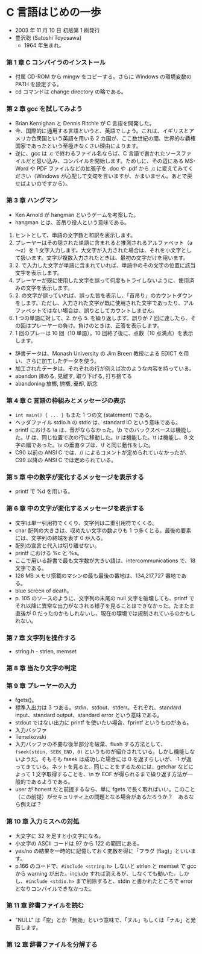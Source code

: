 # C 言語はじめの一歩

- 2003 年 11 月 10 日 初版第 1 刷発行
- 豊沢聡 (Satoshi Toyosawa)
    - 1964 年生まれ。

### 第 1 章 C コンパイラのインストール

- 付属 CD-ROM から mingw をコピーする。さらに Windows の環境変数の PATH を設定する。
- cd コマンドは change directory の略である。

### 第 2 章 gcc を試してみよう

- Brian Kernighan と Dennis Ritchie が C 言語を開発した。
- 今、国際的に通用する言語というと、英語でしょう。これは、イギリスとアメリカ合衆国という英語を用いる 2 カ国が、ここ数世紀の間、世界的な覇権国家であったという至極きなくさい理由によります。
- 逆に、gcc は .c で終わるファイル名ならば、C 言語で書かれたソースファイルだと思い込み、コンパイルを開始します。ためしに、その辺にある MS-Word や PDF ファイルなどの拡張子を .doc や .pdf から .c に変えてみてください（Windows が心配して文句を言いますが、かまいません。あとで戻せばよいのですから）。

### 第 3 章 ハングマン

- Ken Arnold が hangman というゲームを考案した。
- hangman とは、首吊り役人という意味である。

<!-- -->

1. ヒントとして、単語の文字数と和訳を表示します。
2. プレーヤーはその隠された単語に含まれると推測されるアルファベット（a～z）を 1 文字入力します。大文字が入力された場合は、それを小文字として扱います。文字が複数入力されたときは、最初の文字だけを用います。
3. 2\. で入力した文字が単語に含まれていれば、単語中のその文字の位置に該当文字を表示します。
4. プレーヤーが既に使用した文字を誤って何度もトライしないように、使用済みの文字を表示します。
5. 2\. の文字が誤っていれば、誤った旨を表示し、「首吊り」のカウントダウンをします。ただし、入力された文字が既に使用された文字であったり、アルファベットではない場合は、誤りとしてカウントしません。
6. 1 つの単語に対して、2. から 5. を繰り返します。誤りが 7 回に達したら、その回はプレーヤーの負け。負けのときは、正答を表示します。
7. 1 回のプレーは 10 回（10 単語）。10 回終了後に、点数（10 点満点）を表示します。

<!-- -->

- 辞書データは、Monash University の Jim Breen 教授による EDICT を用い、さらに加工したデータを使う。
- 加工されたデータは、それぞれの行が例えば次のような内容を持っている。
- abandon 諦める, 見離す, 取り下げる, 打ち捨てる
- abandoning 放擲, 抛擲, 棄却, 断念

### 第 4 章 C 言語の枠組みとメッセージの表示

- `int main() { ... }` もまた 1 つの文 (statement) である。
- ヘッダファイル stdio.h の stdio は、standard IO という意味である。
- printf における \a は、音がならなかった。\b でのバックスペースは機能した。\f は、同じ位置で次の行に移動した。\r は機能した。\t は機能し、8 文字の幅であった。\v の垂直タブは、\f と同じ動作をした。
- C90 以前の ANSI C では、// によるコメントが定められていなかったが、C99 以降の ANSI C では定められている。

### 第 5 章 中の数字が変化するメッセージを表示する

- printf で %d を用いる。

### 第 6 章 中の文字が変化するメッセージを表示する

- 文字は単一引用符でくくり、文字列は二重引用符でくくる。
- char 配列の大きさは、収めたい文字の数よりも 1 つ多くとる。最後の要素には、文字列の終端を表す 0 が入る。
- 配列の宣言と代入は切り離せない。
- printf における %c と %s。
- ここで用いる辞書で最も文字数が大きい語は、intercommunications で、18 文字である。
- 128 MB メモリ搭載のマシンの最も最後の番地は、134,217,727 番地である。
- blue screen of death。
- p. 105 のソースのように、文字列の末尾の null 文字を破壊しても、printf でそれ以降に異常な出力がなされる様子を見ることはできなかった。たまたま直後が 0 だったのかもしれないし、現在の環境では規制されているのかもしれない。

### 第 7 章 文字列を操作する

- string.h - strlen, memset

### 第 8 章 当たり文字の判定

### 第 9 章 プレーヤーの入力

- fgets()。
- 標準入出力は 3 つある。stdin、stdout、stderr。それぞれ、standard input、standard output、standard error という意味である。
- stdout ではない出力に printf を使いたい場合、fprintf というものがある。
- 入力バッファ
- Temelkovski
- 入力バッファの不要な後半部分を破棄、flush する方法として、`fseek(stdin, SEEK_END, 0)` というものが紹介されている。しかし機能しないようだ。そもそも fseek は成功した場合には 0 を返すらしいが、-1 が返ってきている。ネットを見ると、同じことをするためには、getchar などによって 1 文字取得することを、\n か EOF が得られるまで繰り返す方法が一般的であるようである。
- user が honest だと前提するなら、単に fgets で長く取ればいい。このこと（この前提）がセキュリティ上の問題となる場合があるだろうか？　あるなら例えば？

### 第 10 章 入力ミスへの対処

- 大文字に 32 を足すと小文字になる。
- 小文字の ASCII コードは 97 から 122 の範囲にある。
- yes/no の結果を一時的に記憶しておく変数を得に「フラグ (flag)」といいます。
- p.166 のコードで、`#include <string.h>` しないと strlen と memset で gcc から warning が出た。include すれば消えるが、しなくても動いた。しかし、`#include <stdio.h>` まで削除すると、stdin と書かれたところで error となりコンパイルできなかった。

### 第 11 章 辞書ファイルを読む

- "NULL" は「空」とか「無効」という意味で、「ヌル」もしくは「ナル」と発音します。

### 第 12 章 辞書ファイルを分解する
